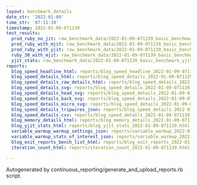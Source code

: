 ```yaml
---
layout: benchmark_details
date_str: '2022-01-09'
time_str: '07:11:39'
timestamp: 2022-01-09-071139
test_results:
  prod_ruby_no_jit: raw_benchmark_data/2022-01-09-071139_basic_benchmark_prod_ruby_no_jit.json
  prod_ruby_with_mjit: raw_benchmark_data/2022-01-09-071139_basic_benchmark_prod_ruby_with_mjit.json
  prod_ruby_with_yjit: raw_benchmark_data/2022-01-09-071139_basic_benchmark_prod_ruby_with_yjit.json
  ruby_30_with_mjit: raw_benchmark_data/2022-01-09-071139_basic_benchmark_ruby_30_with_mjit.json
  yjit_stats: raw_benchmark_data/2022-01-09-071139_basic_benchmark_yjit_stats.json
reports:
  blog_speed_headline_html: reports/blog_speed_headline_2022-01-09-071139.html
  blog_speed_details_html: reports/blog_speed_details_2022-01-09-071139.html
  blog_speed_details_raw_details_html: reports/blog_speed_details_2022-01-09-071139.raw_details.html
  blog_speed_details_svg: reports/blog_speed_details_2022-01-09-071139.svg
  blog_speed_details_head_svg: reports/blog_speed_details_2022-01-09-071139.head.svg
  blog_speed_details_back_svg: reports/blog_speed_details_2022-01-09-071139.back.svg
  blog_speed_details_micro_svg: reports/blog_speed_details_2022-01-09-071139.micro.svg
  blog_speed_details_tripwires_json: reports/blog_speed_details_2022-01-09-071139.tripwires.json
  blog_speed_details_csv: reports/blog_speed_details_2022-01-09-071139.csv
  blog_memory_details_html: reports/blog_memory_details_2022-01-09-071139.html
  blog_yjit_stats_html: reports/blog_yjit_stats_2022-01-09-071139.html
  variable_warmup_warmup_settings_json: reports/variable_warmup_2022-01-09-071139.warmup_settings.json
  variable_warmup_stats_of_interest_json: reports/variable_warmup_2022-01-09-071139.stats_of_interest.json
  blog_exit_reports_bench_list_html: reports/blog_exit_reports_2022-01-09-071139.bench_list.html
  iteration_count_html: reports/iteration_count_2022-01-09-071139.html

---
```

Autogenerated by continuous_reporting/generate_and_upload_reports.rb script.
